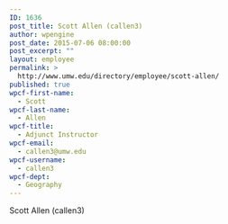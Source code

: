 ```yaml
---
ID: 1636
post_title: Scott Allen (callen3)
author: wpengine
post_date: 2015-07-06 08:00:00
post_excerpt: ""
layout: employee
permalink: >
  http://www.umw.edu/directory/employee/scott-allen/
published: true
wpcf-first-name:
  - Scott
wpcf-last-name:
  - Allen
wpcf-title:
  - Adjunct Instructor
wpcf-email:
  - callen3@umw.edu
wpcf-username:
  - callen3
wpcf-dept:
  - Geography
---
```

Scott Allen (callen3)